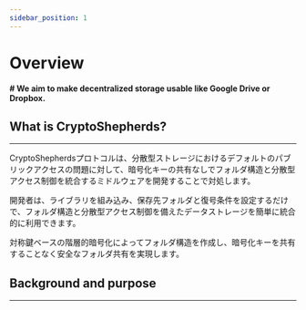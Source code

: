 ```yaml
---
sidebar_position: 1
---
```


# Overview


**# We aim to make decentralized storage usable like Google Drive or Dropbox.**


## What is CryptoShepherds?
---

CryptoShepherdsプロトコルは、分散型ストレージにおけるデフォルトのパブリックアクセスの問題に対して、暗号化キーの共有なしでフォルダ構造と分散型アクセス制御を統合するミドルウェアを開発することで対処します。

開発者は、ライブラリを組み込み、保存先フォルダと復号条件を設定するだけで、フォルダ構造と分散型アクセス制御を備えたデータストレージを簡単に統合的に利用できます。

対称鍵ベースの階層的暗号化によってフォルダ構造を作成し、暗号化キーを共有することなく安全なフォルダ共有を実現します。



## Background and purpose
---


